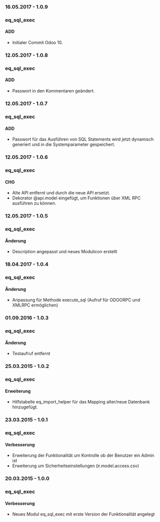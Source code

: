 ### 16.05.2017 - 1.0.9
### eq_sql_exec
#### ADD
- Initialer Commit Odoo 10.

### 12.05.2017 - 1.0.8
### eq_sql_exec
#### ADD
- Passwort in den Kommentaren geändert.

### 12.05.2017 - 1.0.7
### eq_sql_exec
#### ADD
- Passwort für das Ausführen von SQL Statements wird jetzt dynamisch generiert und in die Systemparameter gespeichert.


### 12.05.2017 - 1.0.6
### eq_sql_exec
#### CHG
- Alte API entfernt und durch die neue API ersetzt.
- Dekorator @api.model eingefügt, um Funktionen über XML RPC ausführen zu können.

### 12.05.2017 - 1.0.5
### eq_sql_exec
#### Änderung
- Description angepasst und neues Modulicon erstellt

### 18.04.2017 - 1.0.4
### eq_sql_exec
#### Änderung
- Anpassung für Methode execute_sql (Aufruf für ODOORPC und XMLRPC ermöglichen)


### 01.09.2016 - 1.0.3
### eq_sql_exec
#### Änderung
- Testaufruf entfernt


### 25.03.2015 - 1.0.2
### eq_sql_exec
#### Erweiterung
- Hilfstabelle eq_import_helper für das Mapping alter/neue Datenbank hinzugefügt.

### 23.03.2015 - 1.0.1
### eq_sql_exec
#### Verbesserung
- Erweiterung der Funktionalität um Kontrolle ob der Benutzer ein Admin ist
- Erweiterung um Sicherheitseinstellungen (ir.model.access.csv)

### 20.03.2015 - 1.0.0
### eq_sql_exec
#### Verbesserung
- Neues Modul eq_sql_exec mit erste Version der Funktionalität angelegt
